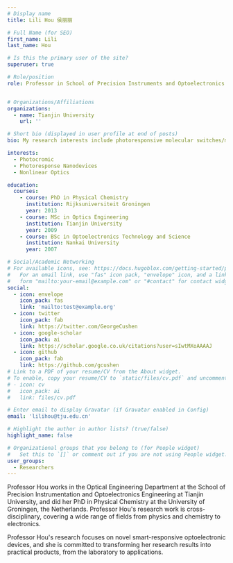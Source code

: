 ```yaml
---
# Display name
title: Lili Hou 侯丽丽

# Full Name (for SEO)
first_name: Lili
last_name: Hou

# Is this the primary user of the site?
superuser: true

# Role/position
role: Professor in School of Precision Instruments and Optoelectronics Engineering


# Organizations/Affiliations
organizations:
  - name: Tianjin University
    url: ''

# Short bio (displayed in user profile at end of posts)
bio: My research interests include photoresponsive molecular switches/motors, photomodulation devices and triplet-triplet annihilation(TTA) upconversion.

interests:
  - Photocromic
  - Photoresponse Nanodevices
  - Nonlinear Optics

education:
  courses:
    - course: PhD in Physical Chemistry
      institution: Rijksuniversiteit Groningen
      year: 2013
    - course: MSc in Optics Engineering
      institution: Tianjin University
      year: 2009
    - course: BSc in Optoelectronics Technology and Science
      institution: Nankai University
      year: 2007

# Social/Academic Networking
# For available icons, see: https://docs.hugoblox.com/getting-started/page-builder/#icons
#   For an email link, use "fas" icon pack, "envelope" icon, and a link in the
#   form "mailto:your-email@example.com" or "#contact" for contact widget.
social:
  - icon: envelope
    icon_pack: fas
    link: 'mailto:test@example.org'
  - icon: twitter
    icon_pack: fab
    link: https://twitter.com/GeorgeCushen
  - icon: google-scholar
    icon_pack: ai
    link: https://scholar.google.co.uk/citations?user=sIwtMXoAAAAJ
  - icon: github
    icon_pack: fab
    link: https://github.com/gcushen
# Link to a PDF of your resume/CV from the About widget.
# To enable, copy your resume/CV to `static/files/cv.pdf` and uncomment the lines below.
# - icon: cv
#   icon_pack: ai
#   link: files/cv.pdf

# Enter email to display Gravatar (if Gravatar enabled in Config)
email: 'lilihou@tju.edu.cn'

# Highlight the author in author lists? (true/false)
highlight_name: false

# Organizational groups that you belong to (for People widget)
#   Set this to `[]` or comment out if you are not using People widget.
user_groups:
  - Researchers
---
```


Professor Hou works in the Optical Engineering Department at the School of Precision Instrumentation and Optoelectronics Engineering at Tianjin University, and did her PhD in Physical Chemistry at the University of Groningen, the Netherlands. Professor Hou's research work is cross-disciplinary, covering a wide range of fields from physics and chemistry to electronics. 

Professor Hou's research focuses on novel smart-responsive optoelectronic devices, and she is committed to transforming her research results into practical products, from the laboratory to applications.
